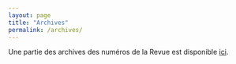 ```yaml
---
layout: page
title: "Archives"
permalink: /archives/
---
```


Une partie des archives des numéros de la Revue est disponible [ici](https://www.nxtbook.fr/fx/archives/view.php?id=a4aa6883edba6e9180fe43035246674b&nb=1).
